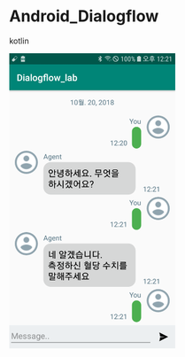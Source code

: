 # Android_Dialogflow
kotlin


<img src="https://github.com/JAICHANGPARK/Android_Dialogflow/blob/master/device-2018-10-20-122139.png" width=300/>
